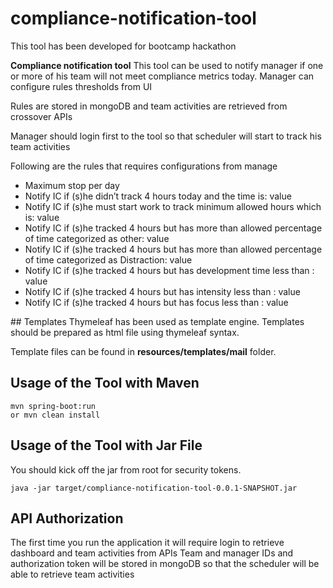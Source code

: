 # compliance-notification-tool
This tool has been developed for bootcamp hackathon  

<b>Compliance notification tool</b> This tool can be used to notify manager if one or more of his team will not
meet compliance metrics today. Manager can configure rules thresholds from UI

Rules are stored in mongoDB and team activities are retrieved from crossover APIs

Manager should login first to the tool so that scheduler will start to track his team activities

Following are the rules that requires configurations from manage
<ul>
 <li>Maximum stop per day</li>

 <li>Notify IC if (s)he didn’t track 4 hours today and the time is: value </li>

<li> Notify IC if (s)he must start work to track minimum allowed hours which is: value </li>

<li> Notify IC if (s)he tracked 4 hours but has more than allowed percentage of time categorized as other: value </li>

 <li>Notify IC if (s)he tracked 4 hours but has more than allowed percentage of time categorized as Distraction: value </li>

 <li>Notify IC if (s)he tracked 4 hours but has development time less than : value </li>

 <li>Notify IC if (s)he tracked 4 hours but has intensity less than : value </li>

 <li>Notify IC if (s)he tracked 4 hours but has focus less than : value </li>
</ul>
## Templates
Thymeleaf has been used as template engine. Templates should be prepared as html file using thymeleaf syntax.

Template files can be found in <b>resources/templates/mail</b> folder.


## Usage of the Tool with Maven

    mvn spring-boot:run
    or mvn clean install

## Usage of the Tool with Jar File
You should kick off the jar from root for security tokens. 

    java -jar target/compliance-notification-tool-0.0.1-SNAPSHOT.jar

## API Authorization
The first time you run the application it will require login to retrieve dashboard and team activities from APIs
Team and manager IDs and authorization token will be stored in mongoDB so that the scheduler will be able to retrieve team activities
